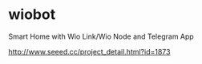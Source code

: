 # wiobot 
Smart Home with Wio Link/Wio Node and Telegram App

http://www.seeed.cc/project_detail.html?id=1873
